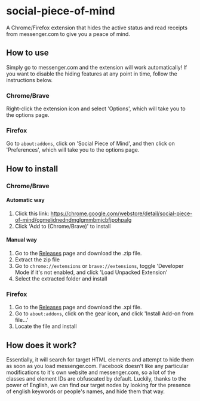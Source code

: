 # social-piece-of-mind
A Chrome/Firefox extension that hides the active status and read receipts from messenger.com to give you a peace of mind.

## How to use
Simply go to messenger.com and the extension will work automatically! If you want to disable the hiding features at any point in time, follow the instructions below.

### Chrome/Brave
Right-click the extension icon and select 'Options', which will take you to the options page.

### Firefox
Go to `about:addons`, click on 'Social Piece of Mind', and then click on 'Preferences', which will take you to the options page.

## How to install

### Chrome/Brave

#### Automatic way
1. Click this link: https://chrome.google.com/webstore/detail/social-piece-of-mind/cgmeljdnedndmglgmmbmjcbfjpohpalg
2. Click 'Add to (Chrome/Brave)' to install

#### Manual way
1. Go to the [Releases](https://github.com/tejashah88/social-piece-of-mind/releases) page and download the .zip file.
2. Extract the zip file
3. Go to `chrome://extensions` or `brave://extensions`, toggle 'Developer Mode if it's not enabled, and click 'Load Unpacked Extension'
4. Select the extracted folder and install

### Firefox
1. Go to the [Releases](https://github.com/tejashah88/social-piece-of-mind/releases) page and download the .xpi file.
2. Go to `about:addons`, click on the gear icon, and click 'Install Add-on from file...'
3. Locate the file and install

## How does it work?
Essentially, it will search for target HTML elements and attempt to hide them as soon as you load messenger.com. Facebook doesn't like any particular modifications to it's own website and messenger.com, so a lot of the classes and element IDs are obfuscated by default. Luckily, thanks to the power of English, we can find our target nodes by looking for the presence of english keywords or people's names, and hide them that way.
